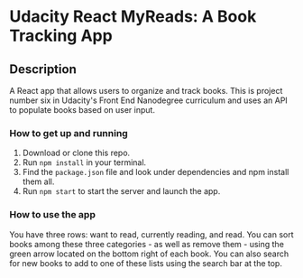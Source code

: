 # Udacity React MyReads: A Book Tracking App

## Description
A React app that allows users to organize and track books. This is project number six in Udacity's Front End Nanodegree curriculum and uses an API to populate books based on user input. 

### How to get up and running
1. Download or clone this repo.
2. Run `npm install` in your terminal.
3. Find the `package.json` file and look under dependencies and npm install them all.
4. Run `npm start` to start the server and launch the app.


### How to use the app
You have three rows: want to read, currently reading, and read. You can sort books among these three categories - as well as remove them - using the green arrow located on the bottom right of each book. You can also search for new books to add to one of these lists using the search bar at the top.

